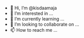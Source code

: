 - 👋 Hi, I’m @kisdaamaja
- 👀 I’m interested in ...
- 🌱 I’m currently learning ...
- 💞️ I’m looking to collaborate on ...
- 📫 How to reach me ...

<!---
kisdaamaja/kisdaamaja is a ✨ special ✨ repository because its `README.md` (this file) appears on your GitHub profile.
You can click the Preview link to take a look at your changes.
--->
